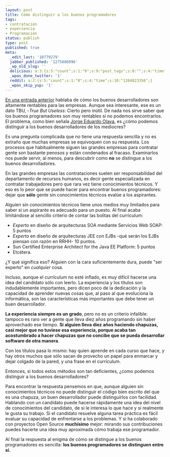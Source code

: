 ```yaml
---
layout: post
title: Cómo distinguir a los buenos programadores
tags:
- contratación
- experiencia
- Programación
status: publish
type: post
published: true
meta:
  _edit_last: '10779279'
  jabber_published: '1275686096'
  _wp_old_slug: ''
  delicious: a:3:{s:5:"count";s:1:"0";s:9:"post_tags";s:0:"";s:4:"time";s:10:"1284823365";}
  _wpas_done_twitter: '1'
  reddit: a:2:{s:5:"count";s:1:"0";s:4:"time";s:10:"1284823356";}
  _wpas_skip_yup: '1'
---
```

[En una entrada anterior](http://codigocomestible.com/2010/05/14/los-buenos-programadores-son-un-chollo/) hablaba de cómo los buenos desarrolladores son altamente rentables para las empresas. Aunque sea interesante, ese es un dato TBU, -*True But Useless*: Cierto pero inútil. De nada nos sirve saber que los buenos programadores son muy rentables si no podemos encontrarlos. El problema, como bien señala [Jorge Eduardo Olaya](http://codigocomestible.com/2010/05/14/los-buenos-programadores-son-un-chollo/#comment-25), es ¿cómo podemos distinguir a los buenos desarrolladores de los mediocres?

Es una pregunta complicada que no tiene una respuesta sencilla y no es extraño que muchas empresas se equivoquen con su respuesta. Los procesos que habitualmente siguen las grandes empresas para contratar gente son bastante penosos y están condenados al fracaso. Examinarlos nos puede servir, al menos, para descubrir como  **no** se distingue a los buenos desarrolladores.

En las grandes empresas las contrataciones suelen ser responsabilidad del departamento de recursos humanos, es decir gente especializada en contratar trabajadores pero que rara vez tiene conocimientos técnicos. Y eso es lo peor que se puede hacer para encontrar buenos programadores: dejar que **sólo** gente sin conocimientos técnicos evalúe a los aspirantes.

Alguien sin conocimientos técnicos tiene unos medios muy limitados para saber si un aspirante es adecuado para un puesto. Al final acaba limitándose al sencillo criterio de contar las bolitas del curriculum:


- *Experto* en diseño de arquitecturas SOA mediante Servicios Web SOAP: 5 puntos</li>
- *Experto* en diseño de arquitecturas JEE con EJBs -qué serán los EJBs piensan con razón en RRHH- 10 puntos.</li>
- Sun Certified Enterprise Architect for the Java EE Platform: 5 puntos</li>
- Etcétera.

¿Y qué significa eso? Alguien con la cara suficientemente dura, puede "ser experto" en *cualquier* cosa.

Incluso, aunque el currículum no esté inflado, es muy difícil hacerse una idea del candidato sólo con leerlo. La experiencia y los títulos son indudablemente importantes, pero dicen poco de la dedicación y la capacidad de aprender nuevas cosas que, al paso al que evoluciona la informática, son las características más importantes que debe tener un buen desarrollador.

**La experiencia siempre es un grado**, pero no es un criterio infalible: tampoco es raro ver a gente que lleva diez años programando sin haber aprovechado ese tiempo. **Si alguien lleva diez años haciendo chapuzas, casi mejor que no tuviese esa experiencia, porque acaba tan acostumbrado a hacer chapuzas que no concibe que se pueda desarrollar software de otra manera**.

Con los títulos pasa lo mismo: hay quien aprende en cada curso que hace, y hay otros muchos que sólo sacan de provecho un papel para enmarcar y dejar colgado de la pared, y una frase en el currículum.

Entonces, si todos estos métodos son tan deficientes, ¿como podemos distinguir a los buenos desarrolladores?

Para encontrar la respuesta pensemos en que, aunque alguien sin conocimientos técnicos no puede distinguir el código bien escrito del que es una chapuza, un buen desarrollador puede distinguirlos con facilidad. Hablando con un candidato puede hacerse rápidamente una idea del nivel de conocimientos del candidato, de si le interesa lo que hace y si realmente le gusta su trabajo. Si el candidato resuelve alguna tarea práctica es fácil evaluar su capacidad de enfrentarse a los problemas. Y si ha colaborado con proyectos Open Source **muchísimo** mejor: mirando sus contribuciones puedes hacerte una idea muy aproximada cómo trabaja ese programador.

Al final la respuesta al enigma de cómo se distingue a los buenos programadores es sencilla: **los buenos programadores se distinguen entre sí.**
